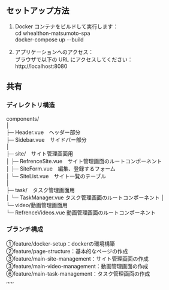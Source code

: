 ## セットアップ方法

1. Docker コンテナをビルドして実行します：  
cd whealthon-matsumoto-spa  
docker-compose up --build

2. アプリケーションへのアクセス：  
ブラウザで以下の URL にアクセスしてください：  
http://localhost:8080


## 共有

### ディレクトリ構造
components/  
│  
├─ Header.vue　ヘッダー部分  
├─ Sidebar.vue　サイドバー部分  
│  
├─ site/　サイト管理画面用  
│   ├─ RefrenceSite.vue　サイト管理画面のルートコンポーネント  
│   ├─ SiteForm.vue　編集、登録するフォーム  
│   └─ SiteList.vue　サイト一覧のテーブル  
│  
├─ task/　タスク管理画面用  
│   └─ TaskManager.vue  タスク管理画面のルートコンポーネント 
│  
└─ video/動画管理画面用  
    └─ RefrenceVideos.vue  動画管理画面のルートコンポーネント   


### ブランチ構成
①feature/docker-setup：dockerの環境構築  
②feature/page-structure：基本的なページの作成  
③feature/main-site-management：サイト管理画面の作成  
③feature/main-video-management：動画管理画面の作成  
⑥feature/main-task-management：タスク管理画面の作成  
,,,,,  



